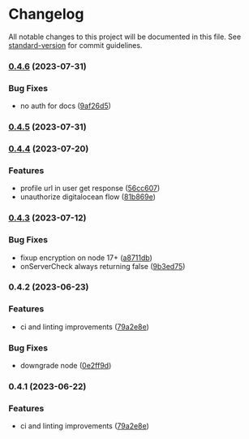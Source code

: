# Changelog

All notable changes to this project will be documented in this file. See [standard-version](https://github.com/conventional-changelog/standard-version) for commit guidelines.

### [0.4.6](https://github.com/Foundry-Metalworks/metalworks-orchestrator/compare/v0.4.5...v0.4.6) (2023-07-31)


### Bug Fixes

* no auth for docs ([9af26d5](https://github.com/Foundry-Metalworks/metalworks-orchestrator/commit/9af26d5a7abc7d0770f62f1f223b6ad7fa7a6ded))

### [0.4.5](https://github.com/Foundry-Metalworks/metalworks-orchestrator/compare/v0.4.4...v0.4.5) (2023-07-31)

### [0.4.4](https://github.com/Foundry-Metalworks/metalworks-orchestrator/compare/v0.4.3...v0.4.4) (2023-07-20)


### Features

* profile url in user get response ([56cc607](https://github.com/Foundry-Metalworks/metalworks-orchestrator/commit/56cc607642f813bcb089419549cbcd9256e2e3ce))
* unauthorize digitalocean flow ([81b869e](https://github.com/Foundry-Metalworks/metalworks-orchestrator/commit/81b869e6f63705698af0c7e3addccdc4b5294449))

### [0.4.3](https://github.com/Foundry-Metalworks/metalworks-orchestrator/compare/v0.4.2...v0.4.3) (2023-07-12)


### Bug Fixes

* fixup encryption on node 17+ ([a8711db](https://github.com/Foundry-Metalworks/metalworks-orchestrator/commit/a8711db3519a9b892b35c91c3b7a008adb87033f))
* onServerCheck always returning false ([9b3ed75](https://github.com/Foundry-Metalworks/metalworks-orchestrator/commit/9b3ed755fd123e9656d998483b5ad14634498550))

### 0.4.2 (2023-06-23)


### Features

* ci and linting improvements ([79a2e8e](https://github.com/Foundry-Metalworks/metalworks-orchestrator/commit/79a2e8e7457c2e08a0b0548b4480249d63ea6d4d))


### Bug Fixes

* downgrade node ([0e2ff9d](https://github.com/Foundry-Metalworks/metalworks-orchestrator/commit/0e2ff9dd4ee050ace47b2d4d72126ce985582dcc))

### 0.4.1 (2023-06-22)


### Features

* ci and linting improvements ([79a2e8e](https://github.com/Foundry-Metalworks/metalworks-orchestrator/commit/79a2e8e7457c2e08a0b0548b4480249d63ea6d4d))
